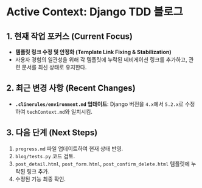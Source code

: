 # Active Context: Django TDD 블로그

## 1. 현재 작업 포커스 (Current Focus)

- **템플릿 링크 수정 및 안정화 (Template Link Fixing & Stabilization)**
- 사용자 경험의 일관성을 위해 각 템플릿에 누락된 네비게이션 링크를 추가하고, 관련 문서를 최신 상태로 유지한다.

## 2. 최근 변경 사항 (Recent Changes)

- **`.clinerules/environment.md` 업데이트**: Django 버전을 `4.x`에서 `5.2.x`로 수정하여 `techContext.md`와 일치시킴.

## 3. 다음 단계 (Next Steps)

1.  `progress.md` 파일 업데이트하여 현재 상태 반영.
2.  `blog/tests.py` 코드 검토.
3.  `post_detail.html`, `post_form.html`, `post_confirm_delete.html` 템플릿에 누락된 링크 추가.
4.  수정된 기능 최종 확인.
